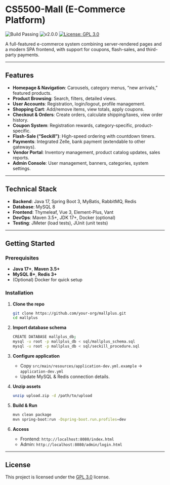 

# CS5500-Mall (E-Commerce Platform)

![Build Passing](https://img.shields.io/badge/build-passing-green.svg) ![v2.0.0](https://img.shields.io/badge/version-2.0.0-yellow.svg) [![License: GPL 3.0](https://img.shields.io/badge/license-GPL3.0-blue.svg)](https://chatgpt.com/g/g-p-679f4190c9c88191ba9cc271f04d04cf-5500-assignment1/c/LICENSE)

A full-featured e-commerce system combining server-rendered pages and a modern SPA frontend, with support for coupons, flash-sales, and third-party payments.

------

## Features

- **Homepage & Navigation**: Carousels, category menus, “new arrivals,” featured products.
- **Product Browsing**: Search, filters, detailed views.
- **User Accounts**: Registration, login/logout, profile management.
- **Shopping Cart**: Add/remove items, view totals, apply coupons.
- **Checkout & Orders**: Create orders, calculate shipping/taxes, view order history.
- **Coupon System**: Registration rewards, category-specific, product-specific.
- **Flash-Sale (“Seckill”)**: High-speed ordering with countdown timers.
- **Payments**: Integrated Zelle, bank payment (extendable to other gateways).
- **Vendor Portal**: Inventory management, product catalog updates, sales reports.
- **Admin Console**: User management, banners, categories, system settings.

------

## Technical Stack

- **Backend**: Java 17, Spring Boot 3, MyBatis, RabbitMQ, Redis
- **Database**: MySQL 8
- **Frontend**: Thymeleaf, Vue 3, Element-Plus, Vant
- **DevOps**: Maven 3.5+, JDK 17+, Docker (optional)
- **Testing**: JMeter (load tests), JUnit (unit tests)

------

## Getting Started

### Prerequisites

- **Java 17+**, **Maven 3.5+**
- **MySQL 8+**, **Redis 3+**
- (Optional) Docker for quick setup

### Installation

1. **Clone the repo**

   ```bash
   git clone https://github.com/your-org/mallplus.git
   cd mallplus
   ```

2. **Import database schema**

   ```bash
   CREATE DATABASE mallplus_db;
   mysql -u root -p mallplus_db < sql/mallplus_schema.sql
   mysql -u root -p mallplus_db < sql/seckill_procedure.sql
   ```

3. **Configure application**

   - Copy `src/main/resources/application-dev.yml.example` → `application-dev.yml`
   - Update MySQL & Redis connection details.

4. **Unzip assets**

   ```bash
   unzip upload.zip -d /path/to/upload
   ```

5. **Build & Run**

   ```bash
   mvn clean package
   mvn spring-boot:run -Dspring-boot.run.profiles=dev
   ```

6. **Access**

   - Frontend: `http://localhost:8080/index.html`
   - Admin: `http://localhost:8080/admin/login.html`

------

## License

This project is licensed under the [GPL 3.0](https://chatgpt.com/g/g-p-679f4190c9c88191ba9cc271f04d04cf-5500-assignment1/c/LICENSE) license.